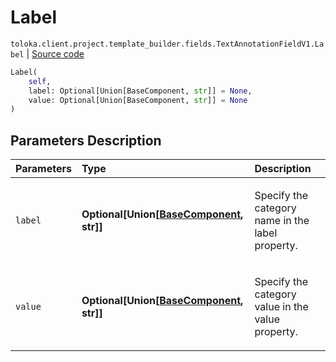 # Label
`toloka.client.project.template_builder.fields.TextAnnotationFieldV1.Label` | [Source code](https://github.com/Toloka/toloka-kit/blob/v0.1.24/src/client/project/template_builder/fields.py#L512)

```python
Label(
    self,
    label: Optional[Union[BaseComponent, str]] = None,
    value: Optional[Union[BaseComponent, str]] = None
)
```

## Parameters Description

| Parameters | Type | Description |
| :----------| :----| :-----------|
`label`|**Optional\[Union\[[BaseComponent](toloka.client.project.template_builder.base.BaseComponent.md), str\]\]**|<p>Specify the category name in the label property.</p>
`value`|**Optional\[Union\[[BaseComponent](toloka.client.project.template_builder.base.BaseComponent.md), str\]\]**|<p>Specify the category value in the value property.</p>
